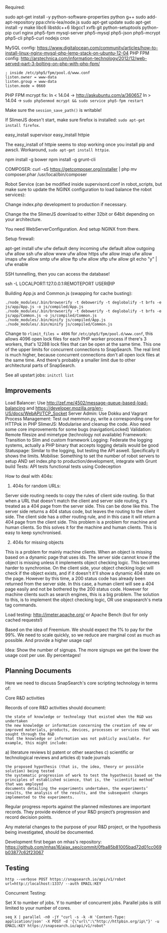 Required:

sudo apt-get install -y python-software-properties python g++
sudo add-apt-repository ppa:chris-lea/node.js
sudo apt-get update
sudo apt-get install -y make libc6 libstdc++6 libgcc1 xvfb git python-setuptools python-pip curl nginx php5-fpm mysql-server php5-mysql php5-json php5-mcrypt php5-cli php5-curl nodejs cron

MySQL config: 
https://www.digitalocean.com/community/articles/how-to-install-linux-nginx-mysql-php-lemp-stack-on-ubuntu-12-04
PHP FPM config:
http://arstechnica.com/information-technology/2012/12/web-served-part-3-bolting-on-php-with-php-fpm/

```
; inside /etc/php5/fpm/pool.d/www.conf
listen.owner = www-data
listen.group = www-data
listen.mode = 0660
```

PHP FPM mcrypt fix:
In < 14.04 -> http://askubuntu.com/a/360657
In > 14.04 -> `sudo php5enmod mcrypt && sudo service php5-fpm restart`

Make sure the `session_save_path()` is writable!

If SlimerJS doesn't start, make sure firefox is installed: `sudo apt-get install firefox`.

easy_install supervisor
easy_install httpie

The easy_install of httpie seems to stop working once you install pip and awscli. Workaround, `sudo apt-get install httpie`.

npm install -g bower
npm install -g grunt-cli

COMPOSER:
curl -sS https://getcomposer.org/installer | php
mv composer.phar /usr/local/bin/composer

Robot Service (can be modified inside supervisord.conf in robot_scripts, but make sure to update the NGINX configuration to load balance the robot services):

Change index.php development to production if necessary.

Change the the SlimerJS download to either 32bit or 64bit depending on your architecture.

You need WebServerConfiguration. And setup NGINX from there.

Setup firewall:

apt-get install ufw
ufw default deny incoming
ufw default allow outgoing
ufw allow ssh
ufw allow www
ufw allow https
ufw allow imap
ufw allow imaps
ufw allow smtp
ufw allow ftp
ufw allow sftp
ufw allow git
echo "y" | ufw enable

SSH tunnelling, then you can access the database!

ssh -L LOCALPORT:127.0.0.1:REMOTEPORT USER@IP

Building App.js and Common.js (swapping for cache busting):

```
./node_modules/.bin/browserify -t debowerify -t deglobalify -t brfs -e js/app/App.js -o js/compiled/App.js
./node_modules/.bin/browserify -t debowerify -t deglobalify -t brfs -e js/app/Common.js -o js/compiled/Common.js
./node_modules/.bin/minify js/compiled/App.js
./node_modules/.bin/minify js/compiled/Common.js
```

Change to `rlimit_files = 4096` for `/etc/php5/fpm/pool.d/www.conf`, this allows 4096 open lock files for each PHP worker process if there's 3 workers, that's 12288 lock files that can be open at the same time. This one of the upper limits for concurrent connections to SnapSearch. The real limit is much higher, because concurrent connections don't all open lock files at the same time. And there's probably a smaller limit due to other architectural parts of SnapSearch.

See all upstart jobs: `initctl list`

Improvements
------------

Load Balancer: Use http://zef.me/4502/message-queue-based-load-balancing and https://developer.mozilla.org/en-US/docs/WebAPI/TCP_Socket
Server Admin: Use Dokku and Vagrant
Process Management: Test out memmon.py, write a corresponding one for HTTPok in PHP
SlimerJS: Modularise and cleanup the code. Also need some core improvements for some bugs (navigationLocked)
Validation: Remote filesize and mimetype (technology not available)
Framework: Transition to Slim and custom framework
Logging: Federate the logging systems, actually a PHP binary that accepts logging details would be good
Statuspage: Similar to the logging, but testing the API aswell. Specifically it shows the limits.
Mobilise: Something to set the number of robot servers to setup AND set index.php to production/development, integrate with Grunt build
Tests: API tests functional tests using Codeception

How to deal with 404s:

1. 404s for random URLs:

Server side routing needs to copy the rules of client side routing. So that when a URL that doesn't match the client and server side routing, it's treated as a 404 page from the server side. This can be done like this. The server side returns a 404 status code, but leaves the routing to the client side. The client side has a other routing rule, and in this case it will return a 404 page from the client side.
This problem is a problem for machine and human clients. So this solves it for the machine and human clients.
This is easy to keep synchronised.

2. 404s for missing objects

This is a problem for mainly machine clients.
When an object is missing based on a dynamic page that uses ids. The server side cannot know if the object is missing unless it implements object checking logic. This becomes harder to synchronise.
On the client side, your object checking logic will check if the object exists, and if it doesn't it'll show a dynamic 404 state on the page. However by this time, a 200 status code has already been returned from the server side.
In this case, a human client will see a 404 page easily and not be bothered by the 200 status code. However for machine clients such as search engines, this is a big problem. The solution to this, is to implement the object checking logic, OR use snapsearch's meta tag commands.

Load testing: http://jmeter.apache.org/ or Apache Bench (but for only cached requests!)

Based on the idea of Freemium. We should expect the 1% to pay for the 99%. We need to scale quickly, so we reduce are marginal cost as much as possible. And provide a higher usage cap!

Idea: Show the number of signups. The more signups we get the lower the usage cost per use. By percentages!

Planning Documents
------------------

Here we need to discuss SnapSearch's core scripting technology in terms of:

 Core R&D activities

Records of core R&D activities should document: 

    the state of knowledge or technology that existed when the R&D was undertaken
    the new knowledge or information concerning the creation of new or improved materials, products, devices, processes or services that was sought through the R&D
    that the knowledge or information was not publicly available. For example, this might include:

a) literature reviews
b) patent or other searches
c) scientific or technological reviews and articles
d) trade journals

    the proposed hypothesis (that is, the idea, theory or possible solution) being tested
    the systematic progression of work to test the hypothesis based on the principles of established science, that is, the 'scientific method’ that was employed
    documents detailing the experiments undertaken, the experiments’ results, the analysis of the results, and the subsequent changes implemented to the experiments.

Regular progress reports against the planned milestones are important records. They provide evidence of your R&D project’s progression and record decision points.

Any material changes to the purpose of your R&D project, or the hypothesis being investigated, should be documented.

Development first began on mhas's repository: https://github.com/mhas16/ajax_seo/commit/0fba85b81005bad72d01cc069b03877c62f23067

Testing
-------

```
http --verbose POST https://snapsearch.io/api/v1/robot url=http://localhost:1337/ --auth EMAIL:KEY
```

Concurrent Testing:

Set X to number of jobs. Y to number of concurrent jobs. Parallel jobs is still limited to your number of cores.

```
seq X | parallel -n0 -jY "curl -s -k -H 'Content-Type: application/json' -X POST -d '{\"url\":\"http://httpbin.org/ip\"}' -u EMAIL:KEY https://snapsearch.io/api/v1/robot"
```